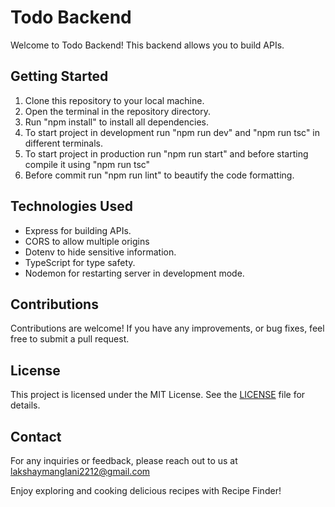 # Todo Backend

Welcome to Todo Backend! This backend allows you to build APIs.

<!-- ## Live Demo

Check out the live demo of Todo on Netlify: [Todo Live Demo](https://your-link) -->

<!-- ## Frontend Repository

Check out the frontend repository for this project on Github: [Todo Reopsitory](https://github.com/your-link) -->

## Getting Started

1. Clone this repository to your local machine.
1. Open the terminal in the repository directory.
1. Run "npm install" to install all dependencies.
1. To start project in development run "npm run dev" and "npm run tsc" in different terminals.
1. To start project in production run "npm run start" and before starting compile it using "npm run tsc"
1. Before commit run "npm run lint" to beautify the code formatting.

## Technologies Used

- Express for building APIs.
- CORS to allow multiple origins
- Dotenv to hide sensitive information.
- TypeScript for type safety.
- Nodemon for restarting server in development mode.

## Contributions

Contributions are welcome! If you have any improvements, or bug fixes, feel free to submit a pull request.

## License

This project is licensed under the MIT License. See the [LICENSE](./LICENSE) file for details.

## Contact

For any inquiries or feedback, please reach out to us at [lakshaymanglani2212@gmail.com](mailto:lakshaymanglani2212@gmail.com)

Enjoy exploring and cooking delicious recipes with Recipe Finder!
